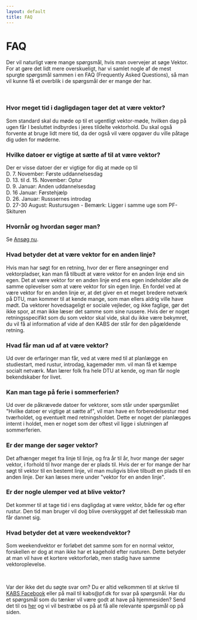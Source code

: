 ```yaml
---
layout: default
title: FAQ
---
```


<h1>FAQ</h1>

<p>Der vil naturligt være mange spørgsmål, hvis man overvejer at søge Vektor. For at gøre det lidt mere overskueligt, har vi samlet nogle af de mest spurgte spørgsmål sammen i en FAQ (Frequently Asked Questions), så man vil kunne få et overblik i de spørgsmål der er mange der har.</p>
<br/>

<h3><b>Hvor meget tid i dagligdagen tager det at være vektor?</b></h3>
<p>Som standard skal du møde op til et ugentligt vektor-møde, hvilken dag på ugen får I besluttet indbyrdes i jeres tildelte vektorhold. Du skal også forvente at bruge lidt mere tid, da der også vil være opgaver du ville påtage dig uden for møderne.</p>

<h3><b>Hvilke datoer er vigtige at sætte af til at være vektor?</b></h3>
<p>Der er visse datoer der er vigtige for dig at møde op til<br/>
D. 7. November: Første uddannelsesdag<br/>
D. 13. til d. 15. November: Optur<br/>
D. 9. Januar: Anden uddannelsesdag<br/>
D. 16 Januar: Førstehjælp<br/>
D. 26. Januar: Russsernes introdag<br/>
D. 27-30 August: Rustursugen - Bemærk: Ligger i samme uge som PF-Skituren<br/>
</p>

<h3><b>Hvornår og hvordan søger man?</b></h3>
<p>Se <a href="/ansog-som-vektor.html">Ansøg nu</a>.</p>

<h3><b>Hvad betyder det at være vektor for en anden linje?</b></h3>
<p>Hvis man har søgt for en retning, hvor der er flere ansøgninger end vektorpladser, kan man få tilbudt at være vektor for en anden linje end sin egen. Det at være vektor for en anden linje end ens egen indeholder alle de samme oplevelser som at være vektor for sin egen linje. En fordel ved at være vektor for en anden linje er, at det giver en et meget bredere netværk på DTU, man kommer til at kende mange, som man ellers aldrig ville have mødt. Da vektorer hovedsageligt er sociale vejleder, og ikke faglige, gør det ikke spor, at man ikke læser det samme som sine russere. Hvis der er noget retningsspecifikt som du som vektor skal vide, skal du ikke være bekymret, du vil få al information af vide af den KABS der står for den pågældende retning.</p>

<h3><b>Hvad får man ud af at være vektor?</b></h3>
<p>Ud over de erfaringer man får, ved at være med til at planlægge en studiestart, med rustur, introdag, kagemøder mm. vil man få et kæmpe socialt netværk. Man lærer folk fra hele DTU at kende, og man får nogle bekendskaber for livet.</p>

<h3><b>Kan man tage på ferie i sommerferien?</b></h3>
<p>Ud over de påkrævede datoer for vektorer, som står under spørgsmålet "Hvilke datoer er vigtige at sætte af", vil man have en forberedelsestur med tværholdet, og eventuelt med retningsholdet. Dette er noget der planlægges internt i holdet, men er noget som der oftest vil ligge i slutningen af sommerferien.</p>

<h3><b>Er der mange der søger vektor?</b></h3>
<p>Det afhænger meget fra linje til linje, og fra år til år, hvor mange der søger vektor, i forhold til hvor mange der er plads til. Hvis der er for mange der har søgt til vektor til en bestemt linje, vil man muligvis blive tilbudt en plads til en anden linje. Der kan læses mere under "vektor for en anden linje".</p>

<h3><b>Er der nogle ulemper ved at blive vektor?</b></h3>
<p>Det kommer til at tage tid i ens dagligdag at være vektor, både før og efter rustur. Den tid man bruger vil dog blive overskygget af det fællesskab man får dannet sig.</p>

<h3><b>Hvad betyder det at være weekendvektor?</b></h3>
<p>Som weekendvektor er forløbet det samme som for en normal vektor, forskellen er dog at man ikke har et kagehold efter rusturen. Dette betyder at man vil have et kortere vektorforløb, men stadig have samme vektoroplevelse.</p>
<br/>
<p>Var der ikke det du søgte svar om? Du er altid velkommen til at skrive til <a href="https://www.facebook.com/kabsdtu/?__tn__=%2Cd%2CP-R&eid=ARCRPL6ZlJWK0Xq3uzUB-eyE69Da7zXRRCY6-XgeR3B-yfcxXdg9zG1AoV0DghCD7HBE5xC7BdWXIS1r">KABS Facebook</a> eller på mail til kabs@pf.dk for svar på spørgsmål. Har du et spørgsmål som du tænker vil være godt at have på hjemmesiden? Send det til os <a href="https://forms.gle/Ne7cmd8cXtqCVYWw7">her</a> og vi vil bestræbe os på at få alle relevante spørgsmål op på siden.</p>